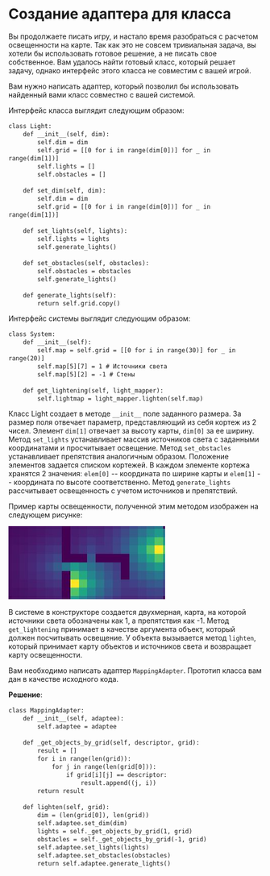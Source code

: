# Создание адаптера для класса

Вы продолжаете писать игру, и настало время разобраться с расчетом освещенности на карте. Так как это не совсем тривиальная задача, вы хотели бы использовать готовое решение, а не писать свое собственное. Вам удалось найти готовый класс, который решает задачу, однако интерфейс этого класса не совместим с вашей игрой.

Вам нужно написать адаптер, который позволил бы использовать найденный вами класс совместно с вашей системой.

Интерфейс класса выглядит следующим образом:

    class Light:
        def __init__(self, dim):
            self.dim = dim
            self.grid = [[0 for i in range(dim[0])] for _ in range(dim[1])]
            self.lights = []
            self.obstacles = []
            
        def set_dim(self, dim):
            self.dim = dim
            self.grid = [[0 for i in range(dim[0])] for _ in range(dim[1])]
        
        def set_lights(self, lights):
            self.lights = lights
            self.generate_lights()
        
        def set_obstacles(self, obstacles):
            self.obstacles = obstacles
            self.generate_lights()
            
        def generate_lights(self):
            return self.grid.copy()

Интерфейс системы выглядит следующим образом:

    class System:
        def __init__(self):
            self.map = self.grid = [[0 for i in range(30)] for _ in range(20)]
            self.map[5][7] = 1 # Источники света
            self.map[5][2] = -1 # Стены
        
        def get_lightening(self, light_mapper):
            self.lightmap = light_mapper.lighten(self.map)

Класс Light создает в методе `__init__` поле заданного размера. За размер поля отвечает параметр, представляющий из себя кортеж из 2 чисел. Элемент `dim[1]` отвечает за высоту карты, `dim[0]` за ее ширину. Метод `set_lights` устанавливает массив источников света с заданными координатами и просчитывает освещение. Метод `set_obstacles` устанавливает препятствия аналогичным образом. Положение элементов задается списком кортежей. В каждом элементе кортежа хранятся 2 значения: `elem[0]` -- координата по ширине карты и `elem[1]` -- координата по высоте соответственно. Метод `generate_lights` рассчитывает освещенность с учетом источников и препятствий.

Пример карты освещенности, полученной этим методом изображен на следующем рисунке:

![освещение](pictures/lightening.jpg)

В системе в конструкторе создается двухмерная, карта, на которой источники света обозначены как 1, а препятствия как -1. Метод `get_lightening` принимает в качестве аргумента объект, который должен посчитывать освещение. У объекта вызывается метод `lighten`, который принимает карту объектов и источников света и возвращает карту освещенности.

Вам необходимо написать адаптер `MappingAdapter`. Прототип класса вам дан в качестве исходного кода.

**Решение**:

    class MappingAdapter:
        def __init__(self, adaptee):
            self.adaptee = adaptee

        def _get_objects_by_grid(self, descriptor, grid):
            result = []
            for i in range(len(grid)):
                for j in range(len(grid[0])):
                    if grid[i][j] == descriptor:
                        result.append((j, i))
            return result

        def lighten(self, grid):
            dim = (len(grid[0]), len(grid))
            self.adaptee.set_dim(dim)
            lights = self._get_objects_by_grid(1, grid)
            obstacles = self._get_objects_by_grid(-1, grid)
            self.adaptee.set_lights(lights)
            self.adaptee.set_obstacles(obstacles)
            return self.adaptee.generate_lights()
